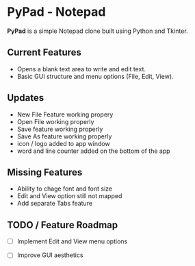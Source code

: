 # PyPad - Notepad

**PyPad** is a simple Notepad clone built using Python and Tkinter.

## Current Features
- Opens a blank text area to write and edit text.
- Basic GUI structure and menu options (File, Edit, View).

## Updates
- New File Feature working propery
- Open File working properly 
- Save feature working properly
- Save As feature working properly 
- icon / logo added to app window
- word and line counter added on the bottom of the app

## Missing Features
- Ability to chage font and font size
- Edit and View option still not mapped
- Add separate Tabs feature

## TODO / Feature Roadmap
- [ ] Implement Edit and View menu options
- [ ] Improve GUI aesthetics

